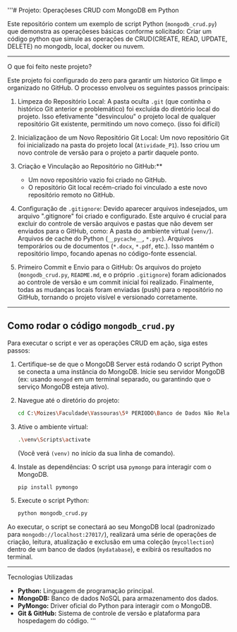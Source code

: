 '''# Projeto: Operaçõeses CRUD com MongoDB em Python

Este repositório contem um exemplo de script Python (`mongodb_crud.py`) que demonstra as operaçõeses básicas conforme solicitado:
Criar um código python que simule as operações de CRUD(CREATE, READ, UPDATE, DELETE) no mongodb, local, docker ou nuvem.

---

O que foi feito neste projeto?

Este projeto foi configurado do zero para garantir um historico Git limpo e organizado no GitHub. O processo envolveu os seguintes passos principais:

1.  Limpeza do Repositório Local:
    A pasta oculta `.git` (que continha o histórico Git anterior e problemático) foi excluída do diretório local do projeto. Isso efetivamente "desvinculou" o projeto local de qualquer repositório Git existente, permitindo um novo começo. (isso foi difícil)

2.  Inicializaçãoo de um Novo Repositório Git Local:
    Um novo repositório Git foi inicializado na pasta do projeto local (`Atividade_P1`). Isso criou um novo controle de versão para o projeto a partir daquele ponto.

3.  Criação e Vinculação ao Repositório no GitHub:**
    *   Um novo repositório vazio foi criado no GitHub.
    *   O repositório Git local recém-criado foi vinculado a este novo repositório remoto no GitHub.

4.  Configuração de `.gitignore`:
    Devido aparecer arquivos indesejados, um arquivo ".gitignore" foi criado e configurado. Este arquivo é crucial para excluir do controle de versão arquivos e pastas que não devem ser enviados para o GitHub, como:
        A pasta do ambiente virtual (`venv/`).
        Arquivos de cache do Python (`__pycache__`, `*.pyc`).
        Arquivos temporários ou de documentos (`*.docx`, `*.pdf`, etc.).
        Isso mantém o repositório limpo, focando apenas no código-fonte essencial.

5.  Primeiro Commit e Envio para o GitHub:
    Os arquivos do projeto (`mongodb_crud.py`, `README.md`, e o próprio `.gitignore`) foram adicionados ao controle de versão e um commit inicial foi realizado.
    Finalmente, todas as mudanças locais foram enviadas (push) para o repositório no GitHub, tornando o projeto visível e versionado corretamente.

---

## Como rodar o código `mongodb_crud.py`

Para executar o script e ver as operações CRUD em ação, siga estes passos:

1.  Certifique-se de que o MongoDB Server está rodando
    O script Python se conecta a uma instância do MongoDB. Inicie seu servidor MongoDB (ex: usando `mongod` em um terminal separado, ou garantindo que o serviço MongoDB esteja ativo).

2.  Navegue até o diretório do projeto:
    ```bash
    cd C:\Moizes\Faculdade\Vassouras\5º PERIODO\Banco de Dados Não Relacionais\Atividade_P1
    ```

3.  Ative o ambiente virtual:
    ```bash
    .\venv\Scripts\activate
    ```
    (Você verá `(venv)` no início da sua linha de comando).

4.  Instale as dependências:
    O script usa `pymongo` para interagir com o MongoDB.
    ```bash
    pip install pymongo
    ```

5.  Execute o script Python:
    ```bash
    python mongodb_crud.py
    ```

Ao executar, o script se conectará ao seu MongoDB local (padronizado para `mongodb://localhost:27017/`), realizará uma série de operações de criação, leitura, atualização e exclusão em uma coleção (`mycollection`) dentro de um banco de dados (`mydatabase`), e exibirá os resultados no terminal.

---

Tecnologias Utilizadas

*   **Python:** Linguagem de programação principal.
*   **MongoDB:** Banco de dados NoSQL para armazenamento dos dados.
*   **PyMongo:** Driver oficial do Python para interagir com o MongoDB.
*   **Git & GitHub:** Sistema de controle de versão e plataforma para hospedagem do código.
'''